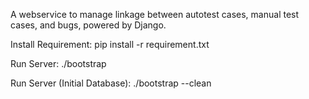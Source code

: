 A webservice to manage linkage between autotest cases, manual test cases, and bugs, powered by Django.

Install Requirement:
pip install -r requirement.txt

Run Server:
./bootstrap

Run Server (Initial Database):
./bootstrap --clean
